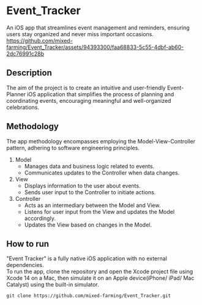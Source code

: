 # Event_Tracker
An iOS app that streamlines event management and reminders, ensuring users stay organized and never miss important occasions.
https://github.com/mixed-farming/Event_Tracker/assets/94393300/faa68833-5c55-4dbf-ab60-2dc76991c28b

## Description
The aim of the project is to create an intuitive and user-friendly Event-Planner iOS application that simplifies the process of planning and coordinating events, encouraging meaningful and
well-organized celebrations.

## Methodology
The app methodology encompasses employing the Model-View-Controller pattern, adhering to software engineering principles.
1) Model
   - Manages data and business logic related to events.
   - Communicates updates to the Controller when data changes.
2) View
   - Displays information to the user about events.
   - Sends user input to the Controller to initiate actions.
3) Controller
   - Acts as an intermediary between the Model and View.
   - Listens for user input from the View and updates the Model accordingly.
   - Updates the View based on changes in the Model.

## How to run
"Event Tracker" is a fully native iOS application with no external dependencies. <br> 
To run the app, clone the repository and open the Xcode project file using Xcode 14 on a Mac, then simulate it on an Apple device(iPhone/ iPad/ Mac Catalyst) using the built-in simulator.
```
git clone https://github.com/mixed-farming/Event_Tracker.git
```
